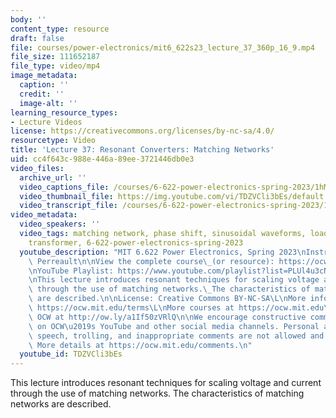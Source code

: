 ```yaml
---
body: ''
content_type: resource
draft: false
file: courses/power-electronics/mit6_622s23_lecture_37_360p_16_9.mp4
file_size: 111652187
file_type: video/mp4
image_metadata:
  caption: ''
  credit: ''
  image-alt: ''
learning_resource_types:
- Lecture Videos
license: https://creativecommons.org/licenses/by-nc-sa/4.0/
resourcetype: Video
title: 'Lecture 37: Resonant Converters: Matching Networks'
uid: cc4f643c-988e-446a-89ee-3721446db0e3
video_files:
  archive_url: ''
  video_captions_file: /courses/6-622-power-electronics-spring-2023/1hMyfXxXC8MkS__taKirTa-ZT6h9eBWQv_transcript.webvtt
  video_thumbnail_file: https://img.youtube.com/vi/TDZVCli3bEs/default.jpg
  video_transcript_file: /courses/6-622-power-electronics-spring-2023/1hMyfXxXC8MkS__taKirTa-ZT6h9eBWQv_transcript.pdf
video_metadata:
  video_speakers: ''
  video_tags: matching network, phase shift, sinusoidal waveforms, load impedance,
    transformer, 6-622-power-electronics-spring-2023
  youtube_description: "MIT 6.622 Power Electronics, Spring 2023\nInstructor: David\
    \ Perreault\n\nView the complete course\_(or resource): https://ocw.mit.edu/courses/6-622-power-electronics-spring-2023/\L\
    \nYouTube Playlist: https://www.youtube.com/playlist?list=PLUl4u3cNGP62UTc77mJoubhDELSC8lfR0\n\
    \nThis lecture introduces resonant techniques for scaling voltage and current\
    \ through the use of matching networks.\_The characteristics of matching networks\
    \ are described.\n\nLicense: Creative Commons BY-NC-SA\L\nMore information at\
    \ https://ocw.mit.edu/terms\L\nMore courses at https://ocw.mit.edu\n\nSupport\
    \ OCW at http://ow.ly/a1If50zVRlQ\n\nWe encourage constructive comments and discussion\
    \ on OCW\u2019s YouTube and other social media channels. Personal attacks, hate\
    \ speech, trolling, and inappropriate comments are not allowed and may be removed.\
    \ More details at https://ocw.mit.edu/comments.\n"
  youtube_id: TDZVCli3bEs
---
```

This lecture introduces resonant techniques for scaling voltage and current through the use of matching networks. The characteristics of matching networks are described.